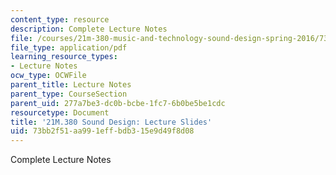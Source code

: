```yaml
---
content_type: resource
description: Complete Lecture Notes
file: /courses/21m-380-music-and-technology-sound-design-spring-2016/73bb2f51aa991effbdb315e9d49f8d08_MIT21M_380S16_lec_slides.pdf
file_type: application/pdf
learning_resource_types:
- Lecture Notes
ocw_type: OCWFile
parent_title: Lecture Notes
parent_type: CourseSection
parent_uid: 277a7be3-dc0b-bcbe-1fc7-6b0be5be1cdc
resourcetype: Document
title: '21M.380 Sound Design: Lecture Slides'
uid: 73bb2f51-aa99-1eff-bdb3-15e9d49f8d08
---
```

Complete Lecture Notes

